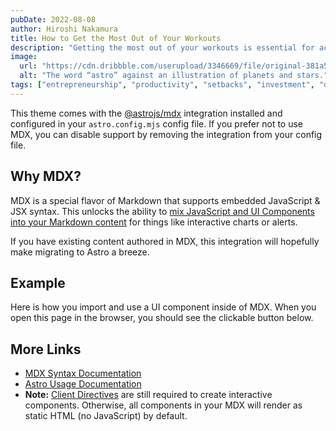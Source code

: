 ```yaml
---
pubDate: 2022-08-08
author: Hiroshi Nakamura
title: How to Get the Most Out of Your Workouts
description: "Getting the most out of your workouts is essential for achieving your fitness goals. In this post, we'll explore some tips and tricks to help you get the most out of your workouts. We'll also look at some ways to make the process easier and more enjoyable"
image:
  url: "https://cdn.dribbble.com/userupload/3346669/file/original-381a55772d0cdd3f936a7dfb576e5fed.jpg?compress=1&resize=1504x1128"
  alt: "The word “astro” against an illustration of planets and stars."
tags: ["entrepreneurship", "productivity", "setbacks", "investment", "digital", "astro"]
---
```

This theme comes with the [@astrojs/mdx](https://docs.astro.build/en/guides/integrations-guide/mdx/) integration installed and configured in your `astro.config.mjs` config file. If you prefer not to use MDX, you can disable support by removing the integration from your config file.

## Why MDX?

MDX is a special flavor of Markdown that supports embedded JavaScript & JSX syntax. This unlocks the ability to [mix JavaScript and UI Components into your Markdown content](https://docs.astro.build/en/guides/markdown-content/#mdx-features) for things like interactive charts or alerts.

If you have existing content authored in MDX, this integration will hopefully make migrating to Astro a breeze.

## Example

Here is how you import and use a UI component inside of MDX.
When you open this page in the browser, you should see the clickable button below.


## More Links

- [MDX Syntax Documentation](https://mdxjs.com/docs/what-is-mdx)
- [Astro Usage Documentation](https://docs.astro.build/en/guides/markdown-content/#markdown-and-mdx-pages)
- **Note:** [Client Directives](https://docs.astro.build/en/reference/directives-reference/#client-directives) are still required to create interactive components. Otherwise, all components in your MDX will render as static HTML (no JavaScript) by default.
